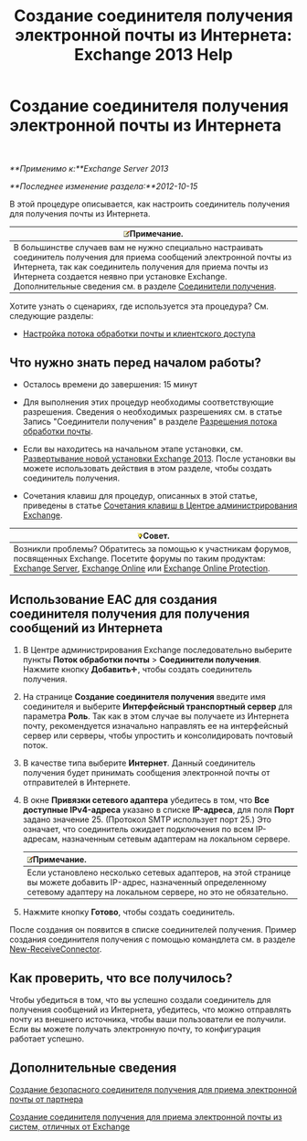 ﻿---
title: 'Создание соединителя получения электронной почты из Интернета: Exchange 2013 Help'
TOCTitle: Создание соединителя получения электронной почты из Интернета
ms:assetid: 534bbd32-a0db-4d50-9579-4933b156d7b3
ms:mtpsurl: https://technet.microsoft.com/ru-ru/library/JJ657447(v=EXCHG.150)
ms:contentKeyID: 50488246
ms.date: 04/30/2018
mtps_version: v=EXCHG.150
ms.translationtype: HT
---

# Создание соединителя получения электронной почты из Интернета

 

_**Применимо к:**Exchange Server 2013_

_**Последнее изменение раздела:**2012-10-15_

В этой процедуре описывается, как настроить соединитель получения для получения почты из Интернета.

<table>
<thead>
<tr class="header">
<th><img src="images/JJ126620.note(EXCHG.150).gif" title="Примечание" alt="Примечание" />Примечание.</th>
</tr>
</thead>
<tbody>
<tr class="odd">
<td>В большинстве случаев вам не нужно специально настраивать соединитель получения для приема сообщений электронной почты из Интернета, так как соединитель получения для приема почты из Интернета создается неявно при установке Exchange. Дополнительные сведения см. в разделе <a href="receive-connectors-exchange-2013-help.md">Соединители получения</a>.</td>
</tr>
</tbody>
</table>


Хотите узнать о сценариях, где используется эта процедура? См. следующие разделы:

  - [Настройка потока обработки почты и клиентского доступа](configure-mail-flow-and-client-access-exchange-2013-help.md)

## Что нужно знать перед началом работы?

  - Осталось времени до завершения: 15 минут

  - Для выполнения этих процедур необходимы соответствующие разрешения. Сведения о необходимых разрешениях см. в статье Запись "Соединители получения" в разделе [Разрешения потока обработки почты](mail-flow-permissions-exchange-2013-help.md).

  - Если вы находитесь на начальном этапе установки, см. [Развертывание новой установки Exchange 2013](deploy-a-new-installation-of-exchange-2013-exchange-2013-help.md). После установки вы можете использовать действия в этом разделе, чтобы создать соединитель получения.

  - Сочетания клавиш для процедур, описанных в этой статье, приведены в статье [Сочетания клавиш в Центре администрирования Exchange](keyboard-shortcuts-in-the-exchange-admin-center-exchange-online-protection-help.md).

<table>
<thead>
<tr class="header">
<th><img src="images/Bb124558.tip(EXCHG.150).gif" title="Совет" alt="Совет" />Совет.</th>
</tr>
</thead>
<tbody>
<tr class="odd">
<td>Возникли проблемы? Обратитесь за помощью к участникам форумов, посвященных Exchange. Посетите форумы по таким продуктам: <a href="https://go.microsoft.com/fwlink/p/?linkid=60612">Exchange Server</a>, <a href="https://go.microsoft.com/fwlink/p/?linkid=267542">Exchange Online</a> или <a href="https://go.microsoft.com/fwlink/p/?linkid=285351">Exchange Online Protection</a>.</td>
</tr>
</tbody>
</table>


## Использование EAC для создания соединителя получения для получения сообщений из Интернета

1.  В Центре администрирования Exchange последовательно выберите пункты **Поток обработки почты** \> **Соединители получения**. Нажмите кнопку **Добавить**![Значок добавления](images/JJ218640.c1e75329-d6d7-4073-a27d-498590bbb558(EXCHG.150).gif "Значок добавления"), чтобы создать соединитель получения.

2.  На странице **Создание соединителя получения** введите имя соединителя и выберите **Интерфейсный транспортный сервер** для параметра **Роль**. Так как в этом случае вы получаете из Интернета почту, рекомендуется изначально направлять ее на интерфейсный сервер или серверы, чтобы упростить и консолидировать почтовый поток.

3.  В качестве типа выберите **Интернет**. Данный соединитель получения будет принимать сообщения электронной почты от отправителей в Интернете.

4.  В окне **Привязки сетевого адаптера** убедитесь в том, что **Все доступные IPv4-адреса** указано в списке **IP-адреса**, для поля **Порт** задано значение 25. (Протокол SMTP использует порт 25.) Это означает, что соединитель ожидает подключения по всем IP-адресам, назначенным сетевым адаптерам на локальном сервере.
    
    <table>
    <thead>
    <tr class="header">
    <th><img src="images/JJ126620.note(EXCHG.150).gif" title="Примечание" alt="Примечание" />Примечание.</th>
    </tr>
    </thead>
    <tbody>
    <tr class="odd">
    <td>Если установлено несколько сетевых адаптеров, на этой странице вы можете добавить IP-адрес, назначенный определенному сетевому адаптеру на локальном сервере, но это не обязательно.</td>
    </tr>
    </tbody>
    </table>


5.  Нажмите кнопку **Готово**, чтобы создать соединитель.

После создания он появится в списке соединителей получения. Пример создания соединителя получения с помощью командлета см. в разделе [New-ReceiveConnector](https://technet.microsoft.com/ru-ru/library/bb125139\(v=exchg.150\)).

## Как проверить, что все получилось?

Чтобы убедиться в том, что вы успешно создали соединитель для получения сообщений из Интернета, убедитесь, что можно отправлять почту из внешнего источника, чтобы ваши пользователи ее получили. Если вы можете получать электронную почту, то конфигурация работает успешно.

## Дополнительные сведения

[Создание безопасного соединителя получения для приема электронной почты от партнера](create-a-secure-receive-connector-to-receive-email-from-a-partner-exchange-2013-help.md)

[Создание соединителя получения для приема электронной почты из систем, отличных от Exchange](create-a-receive-connector-to-receive-email-from-a-system-not-running-exchange-exchange-2013-help.md)

